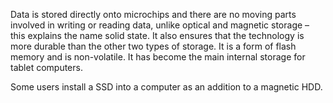 Data is stored directly onto microchips and there are no moving parts involved in writing or reading data, unlike optical and magnetic storage – this explains the name solid state.  It also ensures that the technology is more durable than the other two types of storage.  It is a form of flash memory and is non-volatile.  It has become the main internal storage for tablet computers.  

Some users install a SSD into a computer as an addition to a magnetic HDD.